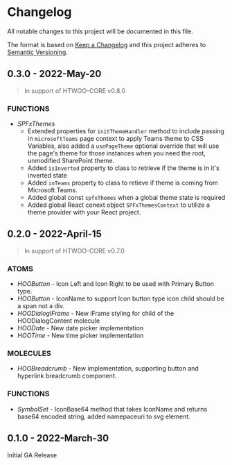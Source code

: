 # Changelog

All notable changes to this project will be documented in this file.

The format is based on [Keep a Changelog](http://keepachangelog.com/en/1.0.0/)
and this project adheres to [Semantic Versioning](http://semver.org/spec/v2.0.0.html).

## 0.3.0 - 2022-May-20

>In support of HTWOO-CORE v0.8.0

### FUNCTIONS

- *SPFxThemes*
  - Extended properties for `initThemeHandler` method to include passing in `microsoftTeams` page context to apply Teams theme to CSS Variables, also added a `usePageTheme` optional override that will use the page's theme for those instances when you need the root, unmodified SharePoint theme.
  - Added `isInverted` property to class to retrieve if the theme is in it's inverted state
  - Added `inTeams` property to class to retieve if theme is coming from Microsoft Teams.
  - Added global const `spfxThemes` when a global theme state is required
  - Added global React conext object `SPFxThemesContext` to utilize a theme provider with your React project.

## 0.2.0 - 2022-April-15

>In support of HTWOO-CORE v0.7.0

### ATOMS

- *HOOButton* - Icon Left and Icon Right to be used with Primary Button type.
- *HOOButton* - IconName to support Icon button type icon child should be a span not a div.
- *HOODialogIFrame* - New iFrame styling for child of the HOODialogContent molecule
- *HOODate* - New date picker implementation
- *HOOTime* - New time picker implementation

### MOLECULES

- *HOOBreadcrumb* - New implementation, supporting button and hyperlink breadcrumb component.

### FUNCTIONS

- *SymbolSet* - IconBase64 method that takes IconName and returns base64 encoded string, added namepaceuri to svg element.

## 0.1.0 - 2022-March-30

Initial GA Release

